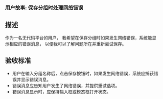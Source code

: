 ### 用户故事: 保存分组时处理网络错误

## 描述

作为一名无代码平台的用户，
我希望在保存分组时如果发生网络错误，系统能显示相应的错误消息，
以便我可以了解问题所在并重新尝试保存。

## 验收标准

- 用户在输入分组名称后，点击保存按钮时，如果发生网络错误，系统应捕获错误并显示错误消息。
- 错误消息应告知用户发生了网络错误，并提供重试选项。
- 错误消息显示时，应保持输入框或模态框打开状态。
